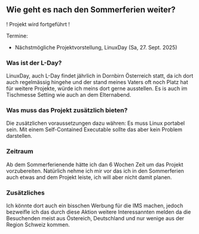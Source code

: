 ## Wie geht es nach den Sommerferien weiter?
! Projekt wird fortgeführt !

Termine:
- Nächstmögliche Projektvorstellung, LinuxDay (Sa, 27. Sept. 2025)

### Was ist der L-Day?
LinuxDay, auch L-Day findet jährlich in Dornbirn Österreich statt, da ich dort auch regelmässig hingehe und der stand meines Vaters 
oft noch Platz hat für weitere Projekte, würde ich meins dort gerne ausstellen. Es is auch im Tischmesse Setting wie auch an dem 
Elternabend. 

### Was muss das Projekt zusätzlich bieten?
Die zusätzlichen voraussetzungen dazu währen: Es muss Linux portabel sein. Mit einem Self-Contained Executable sollte das aber kein Problem darstellen.

### Zeitraum
Ab dem Sommerferienende hätte ich dan 6 Wochen Zeit um das Projekt vorzubereiten. Natürlich nehme ich mir vor das ich in den 
Sommerferien auch etwas and dem Projekt leiste, ich will aber nicht damit planen. 

### Zusätzliches
Ich könnte dort auch ein bisschen Werbung für die IMS machen, jedoch bezweifle ich das durch diese Aktion weitere Interessannten 
melden da die Besuchenden meist aus Östereich, Deutschland und nur wenige aus der Region Schweiz kommen.
   